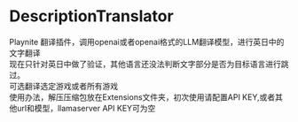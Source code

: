 # DescriptionTranslator
Playnite 翻译插件，调用openai或者openai格式的LLM翻译模型，进行英日中的文字翻译</br>
现在只针对英日中做了验证，其他语言还没法判断文字部分是否为目标语言进行跳过。</br>
可选翻译选定游戏或者所有游戏</br>
使用办法，解压压缩包放在Extensions文件夹，初次使用请配置API KEY,或者其他url和模型，llamaserver API KEY可为空</br>

